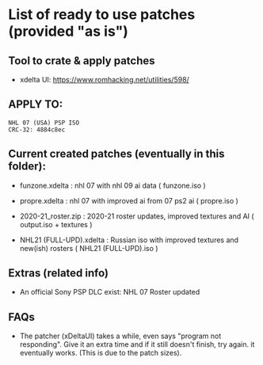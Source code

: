 # List of ready to use patches (provided "as is")

## Tool to crate & apply patches

- xdelta UI: https://www.romhacking.net/utilities/598/

## APPLY TO:
````
NHL 07 (USA) PSP ISO 
CRC-32: 4884c8ec
````
## Current created patches (eventually in this folder):

- funzone.xdelta : nhl 07 with nhl 09 ai data ( funzone.iso )

- propre.xdelta : nhl 07 with improved ai from 07 ps2 ai ( propre.iso )

- 2020-21_roster.zip : 2020-21 roster updates, improved textures and AI ( output.iso + textures ) 

- NHL21 (FULL-UPD).xdelta : Russian iso with improved textures and new(ish) rosters ( NHL21 (FULL-UPD).iso )

## Extras (related info)

- An official Sony PSP DLC exist:  NHL 07 Roster updated

## FAQs

- The patcher (xDeltaUI) takes a while, even says "program not responding". Give it an extra time
and if it still doesn't finish, try again. it eventually works. (This is due to the patch sizes).
